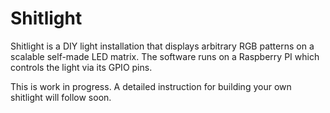 # Shitlight
Shitlight is a DIY light installation that displays arbitrary RGB patterns on a scalable self-made LED matrix. The software runs on a Raspberry PI which controls the light via its GPIO pins.

This is work in progress. A detailed instruction for building your own shitlight will follow soon.
